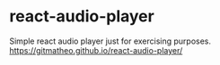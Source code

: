 # react-audio-player
Simple react audio player just for exercising purposes. 
https://gitmatheo.github.io/react-audio-player/
